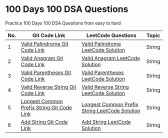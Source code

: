 # 100 Days 100 DSA Questions

Practice 100 Days 100 DSA Questions from easy to hard

<table>
<thead>
<tr>
<th>No.</th>
<th>Git Code Link</th>
<th>LeetCode Questions</th>
<th>Topic</th>
</tr>
</thead>
<tbody>
<tr>
<td>1</td>
<td><a href="https://github.com/humdumkashyap/100Days100DSAQuestions/blob/main/Day1-ValidPalindrome.js">Valid Palindrome Git Code Link</a></td>
<td><a href="https://leetcode.com/problems/valid-palindrome/solutions/4528425/valid-palindrome-in-javascript-easy-solution/">Valid Palindrome LeetCode Solution</a></td>
<td>String</td>
</tr>
  
  <tr>
<td>2</td>
<td><a href="https://github.com/humdumkashyap/100Days100DSAQuestions/blob/main/Day2-ValidAnagram.js">Valid Anagram Git Code Link</a></td>
<td><a href="https://leetcode.com/problems/valid-anagram/solutions/4528468/valid-anagram-solution-in-javascript/">Valid Anagram LeetCode Solution</a></td>
<td>String</td>
</tr>
  <tr>
<td>3</td>
<td><a href="https://github.com/humdumkashyap/100Days100DSAQuestions/blob/main/Day3-ValidParentheses.js">Valid Parentheses Git Code Link</a></td>
<td><a href="https://leetcode.com/problems/valid-anagram/post-solution/?submissionId=1138586642">Valid Parentheses LeetCode Solution</a></td>
<td>String</td>
</tr>
  <tr>
<td>4</td>
<td><a href="https://github.com/humdumkashyap/100Days100DSAQuestions/blob/main/Day4-ValidReverseString.js">Valid Reverse String Git Code Link</a></td>
<td><a href="https://leetcode.com/problems/reverse-string/solutions/4528170/javascript-solution-with-space-complexity-o-1/">Valid Reverse String LeetCode Solution</a></td>
<td>String</td>
</tr>
  <tr>
<td>5</td>
<td><a href="https://github.com/humdumkashyap/100Days100DSAQuestions/blob/main/Day5-CommonPrefix.js">Longest Common Prefix String Git Code Link</a></td>
<td><a href="https://leetcode.com/problems/longest-common-prefix/solutions/4542053/longest-common-prefix-solution-in-javascript/">Longest Common Prefix String LeetCode Solution</a></td>
<td>String</td>
</tr>
  <tr>
<td>6</td>
<td><a href="https://github.com/humdumkashyap/100Days100DSAQuestions/blob/main/Day4-ValidReverseString.js">Add String Git Code Link</a></td>
<td><a href="https://leetcode.com/problems/add-strings/solutions/4542028/add-strings-solution-in-javascript/">Add String LeetCode Solution</a></td>
<td>String</td>
</tr>
</tbody>
</table>
